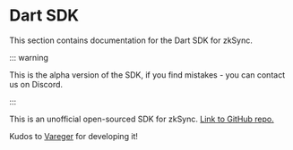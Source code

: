 # Dart SDK

This section contains documentation for the Dart SDK for zkSync.

::: warning

This is the alpha version of the SDK, if you find mistakes - you can contact us on Discord.

:::

This is an unofficial open-sourced SDK for zkSync. [Link to GitHub repo.](https://github.com/vareger/zksync-sdk-dart)

Kudos to [Vareger](https://www.vareger.com/) for developing it!
